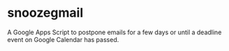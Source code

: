 snoozegmail
===========

A Google Apps Script to postpone emails for a few days or until a deadline event on Google Calendar has passed.